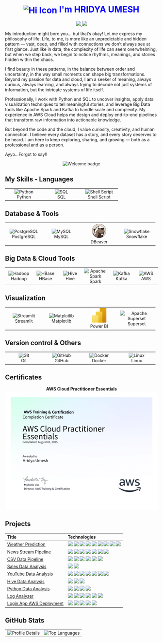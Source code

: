 <h1 align="center" style="color: blue;">
  <img src="https://cdn-icons-png.flaticon.com/512/14036/14036432.png" alt="Hi Icon" width="48" height="48" style="vertical-align: middle;">
  <strong style="color: 1E90FF;">I'm HRIDYA UMESH</strong>  
</h1>

<p align="center">
<a href="https://www.linkedin.com/in/hridya-umesh-860078319" target="_blank">
  <img src="https://img.shields.io/badge/LinkedIn-%230077B5.svg?&style=for-the-badge&logo=linkedin&logoColor=white" />
</a>
<a href="mailto:hridyaumesh2@gmail.com">
  <img src="https://img.shields.io/badge/Email-D14836?style=for-the-badge&logo=gmail&logoColor=white" />
</a>  
</p>



<!--   <a href="https://hridya-umesh.netlify.app/" target="_blank">
    <img src="https://img.shields.io/badge/Portfolio-708090?style=for-the-badge" alt="Portfolio Badge"/>
  </a> -->
</p>
 
My introduction might bore you… but that’s okay! Let me express my philosophy of life.
Life, to me, is more like an unpredictable and hidden pattern — vast, deep, and filled with connections we don’t always see at first glance. Just like in data, the complexity of life can seem overwhelming, but when we step back, we begin to notice rhythms, meanings, and stories hidden within the chaos.

I find beauty in these patterns, in the balance between order and uncertainty, in the way small moments can shape big transformations. Beyond my passion for data and cloud, I am a seeker of meaning, always curious, always learning, and always trying to decode not just systems of information, but the intricate systems of life itself.

Professionally, I work with Python and SQL to uncover insights, apply data visualization techniques to tell meaningful stories, and leverage Big Data tools like Apache Spark and Kafka to handle scale and complexity. My experience in AWS Cloud helps me design and deploy end-to-end pipelines that transform raw information into actionable knowledge.

But beyond the code and the cloud, I value curiosity, creativity, and human connection. I believe every dataset has a story, and every story deserves to be heard. I am here to keep exploring, sharing, and growing — both as a professional and as a person.

Ayyo...Forgot to say!!


<p align="center">
  <img src="https://readme-typing-svg.demolab.com?font=Inter&weight=700&size=24&pause=1000&center=true&vCenter=true&width=435&lines=Welcome+.+.+." alt="Welcome badge"/>
</p>

<h2>My Skills - Languages</h2>
<table>
  <tr>
    <td align="center" width="110">
      <img src="https://cdn.jsdelivr.net/gh/devicons/devicon/icons/python/python-original.svg" width="48" height="48" alt="Python" />
      <br>Python
    </td>
    <td align="center" width="110">
      <img src="https://img.icons8.com/ios-filled/50/000000/sql.png" alt="SQL" width="40"/>
      <br>SQL
    </td>
    <td align="center" width="110">
      <img src="https://cdn.jsdelivr.net/gh/devicons/devicon/icons/bash/bash-original.svg" width="48" height="48" alt="Shell Script" />
      <br>Shell Script
    </td>
  </tr>
</table>

<h2> Database & Tools</h2>
<table>
  <tr>
    <td align="center" width="110">
      <img src="https://cdn.jsdelivr.net/gh/devicons/devicon/icons/postgresql/postgresql-original.svg" width="48" height="48" alt="PostgreSQL" />
      <br>PostgreSQL
    </td>
    <td align="center" width="110">
      <img src="https://cdn.jsdelivr.net/gh/devicons/devicon/icons/mysql/mysql-original.svg" width="48" height="48" alt="MySQL" />
      <br>MySQL
    </td>
    <td align="center" width="110">
      <img src="https://raw.githubusercontent.com/Hridya2001/Hridya2001/235f1b4b9edeb2b1d85cc56562aacfc9705dc9d5/Assets/dbeaver-original.svg" width="48" height="48" alt="DBeaver" />
      <br>DBeaver
    </td>
    <td align="center" width="110">
      <img src="https://img.icons8.com/color/96/snowflake.png" width="48" height="48" alt="Snowflake" />
      <br>Snowflake
    </td>
  </tr>
</table>

<h2> Big Data & Cloud Tools</h2>
<table>
  <tr>
    <td align="center" width="110">
      <img src="https://cdn.jsdelivr.net/gh/devicons/devicon/icons/hadoop/hadoop-original.svg" width="48" height="48" alt="Hadoop" />
      <br>Hadoop
    </td>
    <td align="center" width="110">
      <img src="https://hbase.apache.org/images/hbase_logo.png" width="48" height="48" alt="HBase" />
      <br>HBase
    </td>
    <td align="center" width="110">
     <img src="https://hive.apache.org/images/hive.svg" width="48" height="48" alt="Hive" />
      <br>Hive
    </td>
    <td align="center" width="110">
      <img src="https://cdn.jsdelivr.net/gh/devicons/devicon/icons/apache/apache-original.svg" width="48" height="48" alt="Apache Spark" />
      <br>Spark
    </td>
    <td align="center" width="110">
      <img src="https://cdn.jsdelivr.net/gh/devicons/devicon/icons/apachekafka/apachekafka-original.svg" width="48" height="48" alt="Kafka" />
      <br>Kafka
    </td>
    <td align="center" width="110">
      <img src="https://img.icons8.com/color/48/000000/amazon-web-services.png" alt="AWS" width="48" height="48"/>
      <br>AWS
    </td>
  </tr>
</table>

<h2> Visualization</h2>
<table>
  <tr>
    <td align="center" width="110">
      <img src="https://cdn.jsdelivr.net/gh/devicons/devicon/icons/streamlit/streamlit-original.svg" width="48" height="48" alt="Streamlit" />
      <br>Streamlit
    </td>
    <td align="center" width="110">
      <img src="https://matplotlib.org/_static/images/logo2.svg" alt="Matplotlib" width="48" height='48'/>
      <br>Matplotlib
    </td>
    <td align="center" width="110">
      <img src="https://raw.githubusercontent.com/Hridya2001/Hridya2001/235f1b4b9edeb2b1d85cc56562aacfc9705dc9d5/Assets/power-bi.svg" width="48" height="48" alt="Power BI" />
      <br>Power BI
    </td>
    <td align="center" width="110">
      <img src="https://logo.svgcdn.com/l/apache-superset.svg"
      alt="Apache Superset" width="110" height="48">
      <br>Superset
    </td>
  </tr>
</table>

<h2> Version control & Others</h2>
<table>
  <tr>
    <td align="center" width="110">
      <img src="https://cdn.jsdelivr.net/gh/devicons/devicon/icons/git/git-original.svg" width="48" height="48" alt="Git" />
      <br>Git
    </td>
    <td align="center" width="110">
      <img src="https://cdn.jsdelivr.net/gh/devicons/devicon/icons/github/github-original.svg" width="48" height="48" alt="GitHub" />
      <br>GitHub
    </td>
    <td align="center" width="110">
      <img src="https://cdn.jsdelivr.net/gh/devicons/devicon/icons/docker/docker-original.svg" width="48" height="48" alt="Docker" />
      <br>Docker
    </td>
    <td align="center" width="110">
      <img src="https://cdn.jsdelivr.net/gh/devicons/devicon/icons/linux/linux-original.svg" width="48" height="48" alt="Linux" />
      <br>Linux
    </td>
  </tr>
</table>

## Certificates

<div align="center">

**AWS Cloud Practitioner Essentials**  
[![Certificate](Certificates/AWSCloudPractitionerEssentials.png)](Certificates/AWSCloudPractitionerEssentials.png)

</div>





## Projects

<table>
  <thead>
    <tr>
      <th align="left">Title</th>
      <th align="left">Technologies</th>
    </tr>
  </thead>
  <tbody>
    <tr>
      <td><a href="https://github.com/Hridya2001/Weather-prediction-AWS" target="_blank">Weather Prediction</a></td>
      <td>
        <img src="https://img.shields.io/badge/API-0052CC?logo=fastapi&logoColor=white&style=flat-square">
        <img src="https://img.shields.io/badge/EventBridge-FF69B4?logo=amazoneventbridge&logoColor=white&style=flat-square">
        <img src="https://img.shields.io/badge/AWS%20Lambda-FF9900?logo=awslambda&logoColor=white&style=flat-square">
        <img src="https://img.shields.io/badge/DynamoDB-4053D6?logo=amazondynamodb&logoColor=white&style=flat-square">
        <img src="https://img.shields.io/badge/IAM-FF0000?logo=aws&logoColor=white&style=flat-square">
        <img src="https://img.shields.io/badge/S3-569A31?logo=amazons3&logoColor=white&style=flat-square">
        <img src="https://img.shields.io/badge/SQS-FF69B4?logo=amazonsqs&logoColor=white&style=flat-square">
        <img src="https://img.shields.io/badge/Snowflake-56B9EB?logo=snowflake&logoColor=white&style=flat-square">
        <img src="https://img.shields.io/badge/PostgreSQL-336791?logo=postgresql&logoColor=white&style=flat-square">
      </td>
    </tr>
    <tr>
      <td><a href="https://github.com/Hridya2001/real-time-news-analysis" target="_blank">News Stream Pipeline</a></td>
      <td>
        <img src="https://img.shields.io/badge/Kafka-231F20?logo=apachekafka&logoColor=white&style=flat-square">
        <img src="https://img.shields.io/badge/Spark-E25A1C?logo=apachespark&logoColor=white&style=flat-square">
        <img src="https://img.shields.io/badge/Python-3776AB?logo=python&logoColor=white&style=flat-square">
        <img src="https://img.shields.io/badge/PostgreSQL-336791?logo=postgresql&logoColor=white&style=flat-square">
        <img src="https://img.shields.io/badge/Streamlit-FF4B4B?logo=streamlit&logoColor=white&style=flat-square">
        <img src="https://img.shields.io/badge/Docker-2496ED?logo=docker&logoColor=white&style=flat-square">
        <img src="https://img.shields.io/badge/AWS-37475a?logo=amazonaws&logoColor=white&style=flat-square">
      </td>
    </tr>
    <tr>
      <td><a href="https://github.com/Hridya2001/aws-csv-data-pipeline" target="_blank">CSV Data Pipeline</a></td>
      <td>
       <img src="https://img.shields.io/badge/Python-3776AB?logo=python&logoColor=white&style=flat-square">
        <img src="https://img.shields.io/badge/SQL-1C1C1C?logo=sqlite&logoColor=white&style=flat-square">
        <img src="https://img.shields.io/badge/S3-569A31?logo=amazons3&logoColor=white&style=flat-square">
        <img src="https://img.shields.io/badge/AWS%20Lambda-FF9900?logo=awslambda&logoColor=white&style=flat-square">
        <img src="https://img.shields.io/badge/Glue-800080?logo=awsglue&logoColor=white&style=flat-square">
        <img src="https://img.shields.io/badge/QuickSight-2D9CDB?logo=amazonquicksight&logoColor=white&style=flat-square">
      </td>
    </tr>
    <tr>
      <td><a href="https://github.com/Hridya2001/kaggle-sales-data-mysql-analysis" target="_blank">Sales Data Analysis</a></td>
      <td>
        <img src="https://img.shields.io/badge/MySQL-00758F?logo=mysql&logoColor=white&style=flat-square">
        <img src="https://img.shields.io/badge/Excel-217346?logo=microsoft-excel&logoColor=white&style=flat-square">
      </td>
    </tr>
    <tr>
      <td><a href="https://github.com/Hridya2001/youtube-trending-data-pipeline" target="_blank">YouTube Data Analysis</a></td>
      <td>
        <img src="https://img.shields.io/badge/API-0052CC?logo=fastapi&logoColor=white&style=flat-square">
        <img src="https://img.shields.io/badge/EventBridge-FF69B4?logo=amazoneventbridge&logoColor=white&style=flat-square">
        <img src="https://img.shields.io/badge/AWS%20Lambda-FF9900?logo=awslambda&logoColor=white&style=flat-square">
        <img src="https://img.shields.io/badge/S3-569A31?logo=amazons3&logoColor=white&style=flat-square">
        <img src="https://img.shields.io/badge/Glue-800080?logo=awsglue&logoColor=white&style=flat-square">
        <img src="https://img.shields.io/badge/Athena-232F3E?logo=amazonathena&logoColor=white&style=flat-square">
        <img src="https://img.shields.io/badge/SQL-4479A1?logo=sqlite&logoColor=white&style=flat-square">
      </td>
    </tr>
     <tr>
      <td><a href="https://github.com/Hridya2001/bigdata-hive-data-analysis" target="_blank">Hive Data Analysis</a></td>
      <td>
        <img src="https://img.shields.io/badge/Hive-FFEB3B?logo=apachehive&logoColor=black&style=flat-square">
        <img src="https://img.shields.io/badge/SQL-1C1C1C?logo=sqlite&logoColor=white&style=flat-square">
        <img src="https://img.shields.io/badge/Hadoop-FFD700?logo=apachehadoop&logoColor=black&style=flat-square">
      </td>
    </tr>
    <tr>
  <td><a href="https://github.com/Hridya2001/Python-Data-Analysis" target="_blank">Python Data Analysis</a></td>
  <td>
    <img src="https://img.shields.io/badge/Python-3776AB?logo=python&logoColor=white&style=flat-square">
    <img src="https://img.shields.io/badge/Pandas-150458?logo=pandas&logoColor=white&style=flat-square">
    <img src="https://img.shields.io/badge/Matplotlib-11557C?logo=matplotlib&logoColor=white&style=flat-square">
    <img src="https://img.shields.io/badge/Jupyter-FF6600?logo=jupyter&logoColor=white&style=flat-square">
  </td>
</tr>
  <tr>
      <td><a href="https://github.com/Hridya2001/Serverless-log-analyzer-aws" target="_blank">Log Analyzer</a></td>
      <td>
        <img src="https://img.shields.io/badge/AWS%20Lambda-FF9900?logo=awslambda&logoColor=white&style=flat-square">
        <img src="https://img.shields.io/badge/CloudWatch-FFB6C1?logo=amazoncloudwatch&logoColor=white&style=flat-square">
        <img src="https://img.shields.io/badge/S3-569A31?logo=amazons3&logoColor=white&style=flat-square">
        <img src="https://img.shields.io/badge/Glue-800080?logo=awsglue&logoColor=white&style=flat-square">
        <img src="https://img.shields.io/badge/Athena-232F3E?logo=amazonathena&logoColor=white&style=flat-square">
        <img src="https://img.shields.io/badge/SNS-FF69B4?logo=amazonsns&logoColor=white&style=flat-square">
      </td>
    </tr>
    <tr>
      <td><a href="https://github.com/Hridya2001/Basiclogin-AWS-deployment" target="_blank">Login App AWS Deployment</a></td>
      <td>
        <img src="https://img.shields.io/badge/Shell-121011?logo=gnubash&logoColor=white&style=flat-square">
        <img src="https://img.shields.io/badge/EC2-FF9900?logo=amazonec2&logoColor=white&style=flat-square">
        <img src="https://img.shields.io/badge/RDS-527FFF?logo=amazonrds&logoColor=white&style=flat-square">
        <img src="https://img.shields.io/badge/S3-569A31?logo=amazons3&logoColor=white&style=flat-square">
        <img src="https://img.shields.io/badge/Docker-2496ED?logo=docker&logoColor=white&style=flat-square">
      </td>
    </tr>
  </tbody>
</table>
 
## GitHub Stats
<table>
<tr>
  <td>
    <img width="500"
      src="https://github-profile-summary-cards.vercel.app/api/cards/profile-details?username=Hridya2001&theme=transparent"
      alt="Profile Details"/>
  </td>
  <td>
    <img width="400"
      src="https://github-readme-stats.vercel.app/api/top-langs/?username=Hridya2001&layout=compact&theme=default"
      alt="Top Languages"/>
  </td>
</tr>
</table>











